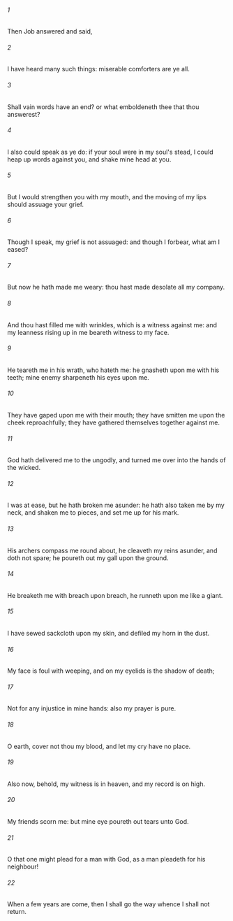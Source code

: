 ###### 1
Then Job answered and said,

###### 2
I have heard many such things: miserable comforters are ye all.

###### 3
Shall vain words have an end? or what emboldeneth thee that thou answerest?

###### 4
I also could speak as ye do: if your soul were in my soul's stead, I could heap up words against you, and shake mine head at you.

###### 5
But I would strengthen you with my mouth, and the moving of my lips should assuage your grief.

###### 6
Though I speak, my grief is not assuaged: and though I forbear, what am I eased?

###### 7
But now he hath made me weary: thou hast made desolate all my company.

###### 8
And thou hast filled me with wrinkles, which is a witness against me: and my leanness rising up in me beareth witness to my face.

###### 9
He teareth me in his wrath, who hateth me: he gnasheth upon me with his teeth; mine enemy sharpeneth his eyes upon me.

###### 10
They have gaped upon me with their mouth; they have smitten me upon the cheek reproachfully; they have gathered themselves together against me.

###### 11
God hath delivered me to the ungodly, and turned me over into the hands of the wicked.

###### 12
I was at ease, but he hath broken me asunder: he hath also taken me by my neck, and shaken me to pieces, and set me up for his mark.

###### 13
His archers compass me round about, he cleaveth my reins asunder, and doth not spare; he poureth out my gall upon the ground.

###### 14
He breaketh me with breach upon breach, he runneth upon me like a giant.

###### 15
I have sewed sackcloth upon my skin, and defiled my horn in the dust.

###### 16
My face is foul with weeping, and on my eyelids is the shadow of death;

###### 17
Not for any injustice in mine hands: also my prayer is pure.

###### 18
O earth, cover not thou my blood, and let my cry have no place.

###### 19
Also now, behold, my witness is in heaven, and my record is on high.

###### 20
My friends scorn me: but mine eye poureth out tears unto God.

###### 21
O that one might plead for a man with God, as a man pleadeth for his neighbour!

###### 22
When a few years are come, then I shall go the way whence I shall not return.

